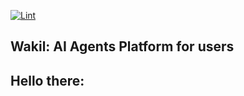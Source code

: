 [![Lint](https://github.com/MR-GREEN1337/omegle_chat/actions/workflows/lint.yml/badge.svg)](https://github.com/MR-GREEN1337/omegle_chat/actions/workflows/lint.yml)

## Wakil: AI Agents Platform for users

## Hello there: